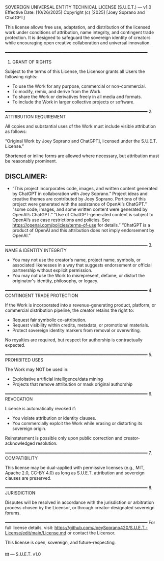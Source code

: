 SOVEREIGN UNIVERSAL ENTITY TECHNICAL LICENSE (S.U.E.T.) — v1.0
Effective Date: [10/26/2025]
Copyright (c) [2025] [Joey Soprano and ChatGPT]

This license allows free use, adaptation, and distribution of the licensed work under conditions of attribution, name integrity, and contingent trade protection. It is designed to safeguard the sovereign identity of creators while encouraging open creative collaboration and universal innovation.

━━━━━━━━━━━━━━━━━━━━━━━━━━━━━━━━━━━━━━━━━━━━━━━━━━━━━━━
1. GRANT OF RIGHTS

Subject to the terms of this License, the Licensor grants all Users the following rights:

- To use the Work for any purpose, commercial or non-commercial.
- To modify, remix, and derive from the Work.
- To share the Work or derivatives freely in all media and formats.
- To include the Work in larger collective projects or software.

━━━━━━━━━━━━━━━━━━━━━━━━━━━━━━━━━━━━━━━━━━━━━━━━━━━━━━━
2. ATTRIBUTION REQUIREMENT

All copies and substantial uses of the Work must include visible attribution as follows:

“Original Work by Joey Soprano and ChatGPT], licensed under the S.U.E.T. License.”

Shortened or inline forms are allowed where necessary, but attribution must be reasonably prominent.

## DISCLAIMER:

* “This project incorporates code, images, and written content generated by ChatGPT in collaboration with Joey Soprano.” Project ideas and creative themes are contributed by Joey Soprano. Portions of this project were generated with the assistance of OpenAI’s ChatGPT.” "some code, images, and some written content were generated by OpenAI’s ChatGPT.” “Use of ChatGPT-generated content is subject to OpenAI’s use case restrictions and policies. See https://openai.com/policies/terms-of-use for details.” “ChatGPT is a product of OpenAI and this attribution does not imply endorsement by OpenAI.”

━━━━━━━━━━━━━━━━━━━━━━━━━━━━━━━━━━━━━━━━━━━━━━━━━━━━━━━
3. NAME & IDENTITY INTEGRITY

- You may not use the creator's name, project name, symbols, or associated likenesses in a way that suggests endorsement or official partnership without explicit permission.
- You may not use the Work to misrepresent, defame, or distort the originator's identity, philosophy, or legacy.

━━━━━━━━━━━━━━━━━━━━━━━━━━━━━━━━━━━━━━━━━━━━━━━━━━━━━━━
4. CONTINGENT TRADE PROTECTION

If the Work is incorporated into a revenue-generating product, platform, or commercial distribution pipeline, the creator retains the right to:

- Request fair symbolic co-attribution.
- Request visibility within credits, metadata, or promotional materials.
- Protect sovereign identity markers from removal or overwriting.

No royalties are required, but respect for authorship is contractually expected.

━━━━━━━━━━━━━━━━━━━━━━━━━━━━━━━━━━━━━━━━━━━━━━━━━━━━━━━
5. PROHIBITED USES

The Work may NOT be used in:

- Exploitative artificial intelligence/data mining
- Projects that remove attribution or mask original authorship

━━━━━━━━━━━━━━━━━━━━━━━━━━━━━━━━━━━━━━━━━━━━━━━━━━━━━━━
6. REVOCATION

License is automatically revoked if:

- You violate attribution or identity clauses.
- You commercially exploit the Work while erasing or distorting its sovereign origin.

Reinstatement is possible only upon public correction and creator-acknowledged resolution.

━━━━━━━━━━━━━━━━━━━━━━━━━━━━━━━━━━━━━━━━━━━━━━━━━━━━━━━
7. COMPATIBILITY

This license may be dual-applied with permissive licenses (e.g., MIT, Apache 2.0, CC-BY 4.0) as long as S.U.E.T. attribution and sovereign clauses are preserved.

━━━━━━━━━━━━━━━━━━━━━━━━━━━━━━━━━━━━━━━━━━━━━━━━━━━━━━━
8. JURISDICTION

Disputes will be resolved in accordance with the jurisdiction or arbitration process chosen by the Licensor, or through creator-designated sovereign forums.

━━━━━━━━━━━━━━━━━━━━━━━━━━━━━━━━━━━━━━━━━━━━━━━━━━━━━━━
For full license details, visit: https://github.com/JoeySoprano420/S.U.E.T.-License/edit/main/License.md or contact the Licensor.

This license is open, sovereign, and future-respecting.

🜲 — S.U.E.T. v1.0
